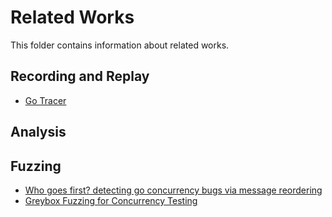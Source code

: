 # Related Works
This folder contains information about related works.
## Recording and Replay
- [Go Tracer](./replatedWorks/go-tracer.md)
## Analysis
## Fuzzing
- [Who goes first? detecting go concurrency bugs via message reordering](./replatedWorks/gfuzz.md)
- [Greybox Fuzzing for Concurrency Testing](./replatedWorks/GreyboxFuzzing.md)